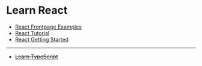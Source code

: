 # Learn React

* [React Frontpage Examples](react-frontpage-examples/)
* [React Tutorial](react-tutorial/)
* [React Getting Started](react-getting-started/)

---

* ~~[Learn TypeScript](learn-typescript/)~~
